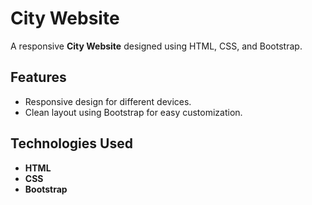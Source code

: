 # City Website

A responsive **City Website** designed using HTML, CSS, and Bootstrap.

## Features

- Responsive design for different devices.
- Clean layout using Bootstrap for easy customization.

## Technologies Used

- **HTML**
- **CSS**
- **Bootstrap**
